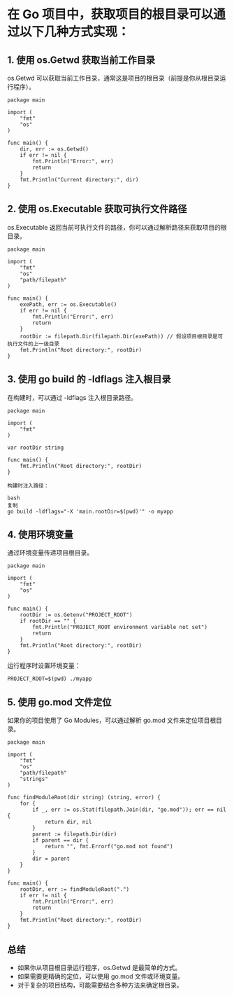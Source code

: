 # 在 Go 项目中，获取项目的根目录可以通过以下几种方式实现：

## 1. 使用 os.Getwd 获取当前工作目录

os.Getwd 可以获取当前工作目录，通常这是项目的根目录（前提是你从根目录运行程序）。

```api
package main

import (
    "fmt"
    "os"
)

func main() {
    dir, err := os.Getwd()
    if err != nil {
        fmt.Println("Error:", err)
        return
    }
    fmt.Println("Current directory:", dir)
}
```

## 2. 使用 os.Executable 获取可执行文件路径

os.Executable 返回当前可执行文件的路径，你可以通过解析路径来获取项目的根目录。

```api
package main

import (
    "fmt"
    "os"
    "path/filepath"
)

func main() {
    exePath, err := os.Executable()
    if err != nil {
        fmt.Println("Error:", err)
        return
    }
    rootDir := filepath.Dir(filepath.Dir(exePath)) // 假设项目根目录是可执行文件的上一级目录
    fmt.Println("Root directory:", rootDir)
}
```

## 3. 使用 go build 的 -ldflags 注入根目录

在构建时，可以通过 -ldflags 注入根目录路径。

```api
package main

import (
    "fmt"
)

var rootDir string

func main() {
    fmt.Println("Root directory:", rootDir)
}

构建时注入路径：

bash
复制
go build -ldflags="-X 'main.rootDir=$(pwd)'" -o myapp
```

## 4. 使用环境变量

通过环境变量传递项目根目录。

```api
package main

import (
    "fmt"
    "os"
)

func main() {
    rootDir := os.Getenv("PROJECT_ROOT")
    if rootDir == "" {
        fmt.Println("PROJECT_ROOT environment variable not set")
        return
    }
    fmt.Println("Root directory:", rootDir)
}
```

运行程序时设置环境变量：
```api
PROJECT_ROOT=$(pwd) ./myapp
```

## 5. 使用 go.mod 文件定位

如果你的项目使用了 Go Modules，可以通过解析 go.mod 文件来定位项目根目录。

```api
package main

import (
    "fmt"
    "os"
    "path/filepath"
    "strings"
)

func findModuleRoot(dir string) (string, error) {
    for {
        if _, err := os.Stat(filepath.Join(dir, "go.mod")); err == nil {
            return dir, nil
        }
        parent := filepath.Dir(dir)
        if parent == dir {
            return "", fmt.Errorf("go.mod not found")
        }
        dir = parent
    }
}

func main() {
    rootDir, err := findModuleRoot(".")
    if err != nil {
        fmt.Println("Error:", err)
        return
    }
    fmt.Println("Root directory:", rootDir)
}
```

## 总结
- 如果你从项目根目录运行程序，os.Getwd 是最简单的方式。
- 如果需要更精确的定位，可以使用 go.mod 文件或环境变量。
- 对于复杂的项目结构，可能需要结合多种方法来确定根目录。